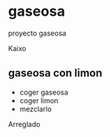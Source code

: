 gaseosa
=======

proyecto gaseosa

Kaixo


gaseosa con limon
-----------------

* coger gaseosa
* coger limon
* mezclarlo
 


Arreglado
